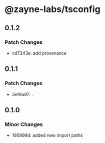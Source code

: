 # @zayne-labs/tsconfig

## 0.1.2

### Patch Changes

- cd7243e: add provenance

## 0.1.1

### Patch Changes

- 3ef8a97: .

## 0.1.0

### Minor Changes

- 195899d: added new import paths
